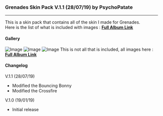### Grenades Skin Pack V.1.1 (28/07/19) by PsychoPatate
---

This is a skin pack that contains all of the skin I made for Grenades.  
Here is the list of what is included with images : **[Full Album Link](https://imgur.com/a/KK4oHWR)**

#### Gallery
![Image](https://i.imgur.com/RA8mfmf.jpg)
![Image](https://i.imgur.com/GDdxK3b.jpg)
![Image](https://i.imgur.com/QXDNpHu.jpg)
This is not all that is included, all images here : **[Full Album Link](https://imgur.com/a/KK4oHWR)**

#### Changelog
V.1.1 (28/07/19)
- Modified the Bouncing Bonny
- Modified the Crossfire

V.1.0 (19/01/19)
- Initial release
